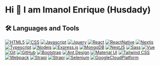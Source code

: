 # Hi 👋 I am Imanol Enrique (Husdady) 

## 🛠️ Languages and Tools

[![HTML5](https://img.shields.io/badge/-HTML-e34c26?style=flat&logo=html5&logoColor=white)](https://devdocs.io/html/)
[![CSS](https://img.shields.io/badge/-CSS-264de4?style=flat&logo=css3)](https://devdocs.io/css/)
[![Javascript](https://img.shields.io/badge/-JavaScript-20201A?style=flat&logo=javascript)](https://devdocs.io/javascript/)
[![Jquery](https://img.shields.io/badge/-Jquery-0769ad?style=flat&logo=jquery)](https://devdocs.io/javascript/)
[![React](https://img.shields.io/badge/-React-11324D?style=flat&logo=react)](https://es.reactjs.org/)
[![ReactNative](https://img.shields.io/badge/-React%20Native-20201A?style=flat&logo=react&logoColor=FF7371)](https://reactnative.dev/)
[![Nextjs](https://img.shields.io/badge/-Nextjs-1A1A14?style=flat&logo=next.js)](https://nextjs.org/)
[![Typescript](https://img.shields.io/badge/-Typescript-083960?style=flat&logo=typescript)](https://devdocs.io/typescript/)
[![Nodejs](https://img.shields.io/badge/-Nodejs-303030?style=flat&logo=node.js)](https://nodejs.org/es/)
[![Express.js](https://img.shields.io/badge/-Express-20201A?style=flat&logo=express)](https://expressjs.com/)
[![MongoDB](https://img.shields.io/badge/-MongoDB-144A0C?style=flat&logo=mongodb)](https://www.mongodb.com/)
[![NestJS](https://img.shields.io/badge/-NestJS-690B21?style=flat&logo=nestjs&logoColor=ea2845)](https://nestjs.com/)
[![Sass](https://img.shields.io/badge/-Sass-880A49?style=flat&logo=sass)](https://devdocs.io/sass/)
[![Vue](https://img.shields.io/badge/-Vue-374F44?style=flat&logo=vue.js)](https://vuejs.org/)
[![Git](https://img.shields.io/badge/-Git-20201A?style=flat&logo=git)](https://git-scm.com/)
[![GitHub](https://img.shields.io/badge/-GitHub-20201A?style=flat&logo=github)](https://github.com/)
[![Bootstrap](https://img.shields.io/badge/-Bootstrap-370E74?style=flat&logo=bootstrap)](https://getbootstrap.com/)
[![Ant Design](https://img.shields.io/badge/-AntDesign-20201A?style=flat-square&logo=ant-design)](https://ant.design/)
[![Material UI](https://img.shields.io/badge/-Material%20UI-black?style=flat&logo=mui)](https://mui.com/)
[![Tailwind CSS](https://img.shields.io/badge/-Tailwind%20CSS-black?style=flat-square&logo=tailwind-css)](https://tailwindcss.com/)
[![Webpack](https://img.shields.io/badge/-Webpack-black?style=flat-square&logo=webpack)](https://webpack.js.org/)
[![Strapi](https://img.shields.io/badge/-Strapi-365EA0?style=flat&logo=strapi)](https://cloud.google.com/?hl=es)
[![Strapi](https://img.shields.io/badge/-Strapi-365EA0?style=flat&logo=graphql)](https://cloud.google.com/?hl=es)
[![Selenium](https://img.shields.io/badge/-Strapi-365EA0?style=flat&logo=selenium)](https://cloud.google.com/?hl=es)
[![GoogleCloudPlatform](https://img.shields.io/badge/-Google_Cloud_Platform-365EA0?style=flat&logo=GoogleCloud)](https://cloud.google.com/?hl=es)